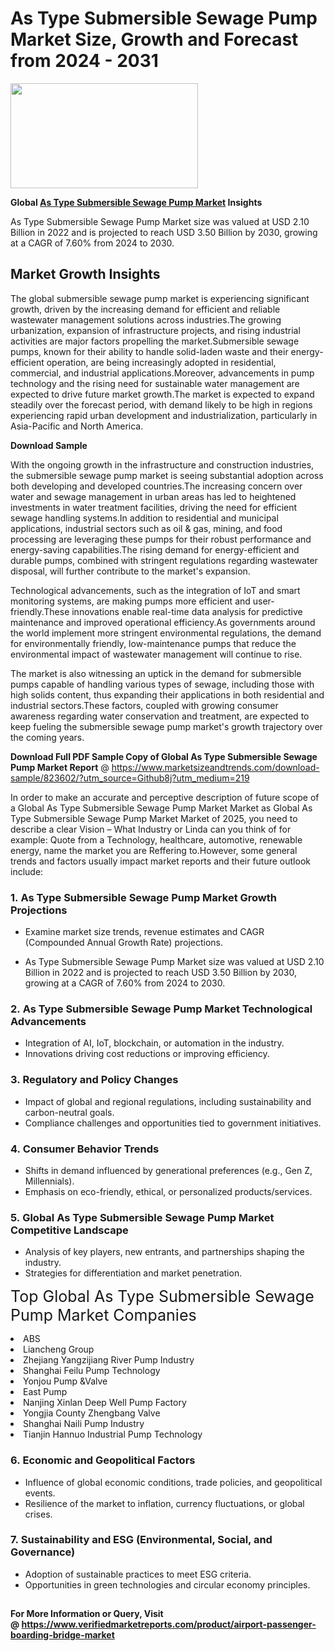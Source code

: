 <H1>As Type Submersible Sewage Pump Market Size, Growth and Forecast from 2024 - 2031</H1><img class="aligncenter size-medium wp-image-584254" src="https://thirdeyenews.in/wp-content/uploads/2024/09/Global-Market-Research-300x168.jpeg" alt="" width="300" height="168" /><p><strong>Global&nbsp;<a href="https://www.marketsizeandtrends.com/download-sample/823602/?utm_source=Github8j?utm_medium=219">As Type Submersible Sewage Pump Market</a> Insights</strong></p><p>As Type Submersible Sewage Pump Market size was valued at USD 2.10 Billion in 2022 and is projected to reach USD 3.50 Billion by 2030, growing at a CAGR of 7.60% from 2024 to 2030.</p><p><h2>Market Growth Insights</h2> <p>The global submersible sewage pump market is experiencing significant growth, driven by the increasing demand for efficient and reliable wastewater management solutions across industries.The growing urbanization, expansion of infrastructure projects, and rising industrial activities are major factors propelling the market.Submersible sewage pumps, known for their ability to handle solid-laden waste and their energy-efficient operation, are being increasingly adopted in residential, commercial, and industrial applications.Moreover, advancements in pump technology and the rising need for sustainable water management are expected to drive future market growth.The market is expected to expand steadily over the forecast period, with demand likely to be high in regions experiencing rapid urban development and industrialization, particularly in Asia-Pacific and North America.</p> <p><strong>Download Sample</strong></p> <p>With the ongoing growth in the infrastructure and construction industries, the submersible sewage pump market is seeing substantial adoption across both developing and developed countries.The increasing concern over water and sewage management in urban areas has led to heightened investments in water treatment facilities, driving the need for efficient sewage handling systems.In addition to residential and municipal applications, industrial sectors such as oil & gas, mining, and food processing are leveraging these pumps for their robust performance and energy-saving capabilities.The rising demand for energy-efficient and durable pumps, combined with stringent regulations regarding wastewater disposal, will further contribute to the market's expansion.</p> <p>Technological advancements, such as the integration of IoT and smart monitoring systems, are making pumps more efficient and user-friendly.These innovations enable real-time data analysis for predictive maintenance and improved operational efficiency.As governments around the world implement more stringent environmental regulations, the demand for environmentally friendly, low-maintenance pumps that reduce the environmental impact of wastewater management will continue to rise.</p> <p>The market is also witnessing an uptick in the demand for submersible pumps capable of handling various types of sewage, including those with high solids content, thus expanding their applications in both residential and industrial sectors.These factors, coupled with growing consumer awareness regarding water conservation and treatment, are expected to keep fueling the submersible sewage pump market's growth trajectory over the coming years.</p> <p><span class=""><strong>Download Full PDF Sample Copy of Global As Type Submersible Sewage Pump Market Report</strong> @ <a href="https://www.marketsizeandtrends.com/download-sample/823602/?utm_source=Github8j?utm_medium=219" target="_blank">https://www.marketsizeandtrends.com/download-sample/823602/?utm_source=Github8j?utm_medium=219</a></span></p><p>In order to make an accurate and perceptive description of future scope of a Global&nbsp;As Type Submersible Sewage Pump Market Market as Global&nbsp;As Type Submersible Sewage Pump Market Market of 2025, you need to describe a clear Vision &ndash; What Industry or Linda can you think of for example: Quote from a Technology, healthcare, automotive, renewable energy, name the market you are Reffering to.However, some general trends and factors usually impact market reports and their future outlook include:</p><h3>1.&nbsp;<strong>As Type Submersible Sewage Pump Market Growth Projections</strong></h3><ul><li>Examine market size trends, revenue estimates and CAGR (Compounded Annual Growth Rate) projections.</li><li><p>As Type Submersible Sewage Pump Market size was valued at USD 2.10 Billion in 2022 and is projected to reach USD 3.50 Billion by 2030, growing at a CAGR of 7.60% from 2024 to 2030.</p></li></ul><h3>2.&nbsp;<strong>As Type Submersible Sewage Pump Market Technological Advancements</strong></h3><ul><li>Integration of AI, IoT, blockchain, or automation in the industry.</li><li>Innovations driving cost reductions or improving efficiency.</li></ul><h3>3.&nbsp;<strong>Regulatory and Policy Changes</strong></h3><ul><li>Impact of global and regional regulations, including sustainability and carbon-neutral goals.</li><li>Compliance challenges and opportunities tied to government initiatives.</li></ul><h3>4.&nbsp;<strong>Consumer Behavior Trends</strong></h3><ul><li>Shifts in demand influenced by generational preferences (e.g., Gen Z, Millennials).</li><li>Emphasis on eco-friendly, ethical, or personalized products/services.</li></ul><h3>5.&nbsp;<strong>Global As Type Submersible Sewage Pump Market Competitive Landscape</strong></h3><ul><li>Analysis of key players, new entrants, and partnerships shaping the industry.</li><li>Strategies for differentiation and market penetration.</li></ul><p data-pm-slice="1 1 []"><span style="color: inherit; font-family: inherit; font-size: 25px;">Top Global As Type Submersible Sewage Pump Market Companies</span></p><div class="" data-test-id=""><p><li>ABS</li><li> Liancheng Group</li><li> Zhejiang Yangzijiang River Pump Industry</li><li> Shanghai Feilu Pump Technology</li><li> Yonjou Pump &Valve</li><li> East Pump</li><li> Nanjing Xinlan Deep Well Pump Factory</li><li> Yongjia County Zhengbang Valve</li><li> Shanghai Naili Pump Industry</li><li> Tianjin Hannuo Industrial Pump Technology</li></p></div><h3>6.&nbsp;<strong>Economic and Geopolitical Factors</strong></h3><ul><li>Influence of global economic conditions, trade policies, and geopolitical events.</li><li>Resilience of the market to inflation, currency fluctuations, or global crises.</li></ul><h3>7.&nbsp;<strong>Sustainability and ESG (Environmental, Social, and Governance)</strong></h3><ul><li>Adoption of sustainable practices to meet ESG criteria.</li><li>Opportunities in green technologies and circular economy principles.</li></ul><h2><strong style="font-size: 14px;">For More Information or Query, Visit @&nbsp;</strong><a style="background-color: #ffffff; font-size: 14px;" href="https://www.marketsizeandtrends.com/report/as-type-submersible-sewage-pump-market/" target="_blank">https://www.verifiedmarketreports.com/product/airport-passenger-boarding-bridge-market</a></h2>